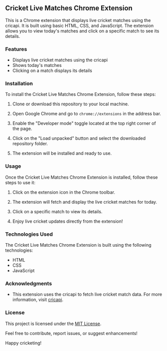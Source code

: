 ## Cricket Live Matches Chrome Extension

This is a Chrome extension that displays live cricket matches using the cricapi. It is built using basic HTML, CSS, and JavaScript. The extension allows you to view today's matches and click on a specific match to see its details.

### Features

- Displays live cricket matches using the cricapi
- Shows today's matches
- Clicking on a match displays its details

### Installation

To install the Cricket Live Matches Chrome Extension, follow these steps:

1. Clone or download this repository to your local machine.

2. Open Google Chrome and go to `chrome://extensions` in the address bar.

3. Enable the "Developer mode" toggle located at the top right corner of the page.

4. Click on the "Load unpacked" button and select the downloaded repository folder.

5. The extension will be installed and ready to use.

### Usage

Once the Cricket Live Matches Chrome Extension is installed, follow these steps to use it:

1. Click on the extension icon in the Chrome toolbar.

2. The extension will fetch and display the live cricket matches for today.

3. Click on a specific match to view its details.

4. Enjoy live cricket updates directly from the extension!

### Technologies Used

The Cricket Live Matches Chrome Extension is built using the following technologies:

- HTML
- CSS
- JavaScript

### Acknowledgments

- This extension uses the cricapi to fetch live cricket match data. For more information, visit [cricapi](https://www.cricapi.com/).

### License

This project is licensed under the [MIT License](LICENSE).

Feel free to contribute, report issues, or suggest enhancements!

Happy cricketing!